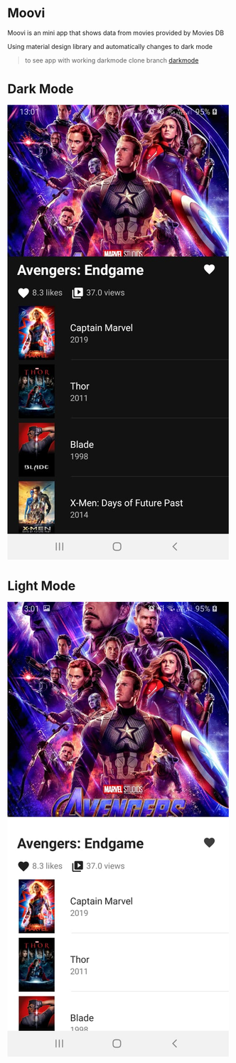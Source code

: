 # Moovi
Moovi is an mini app that shows data from movies provided by Movies DB

Using material design library and automatically changes to dark mode
>to see app with working darkmode clone branch [darkmode](https://github.com/CaioProgramming/Moovi/tree/darkmode)


# Dark Mode
![](scdark.jpeg)

# Light Mode
![](sclight.jpeg)
